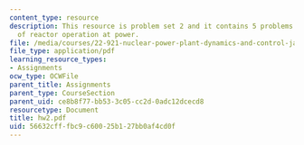 ```yaml
---
content_type: resource
description: This resource is problem set 2 and it contains 5 problems on the topic
  of reactor operation at power.
file: /media/courses/22-921-nuclear-power-plant-dynamics-and-control-january-iap-2006/56632cfffbc9c60025b127bb0af4cd0f_hw2.pdf
file_type: application/pdf
learning_resource_types:
- Assignments
ocw_type: OCWFile
parent_title: Assignments
parent_type: CourseSection
parent_uid: ce8b8f77-bb53-3c05-cc2d-0adc12dcecd8
resourcetype: Document
title: hw2.pdf
uid: 56632cff-fbc9-c600-25b1-27bb0af4cd0f
---
```

